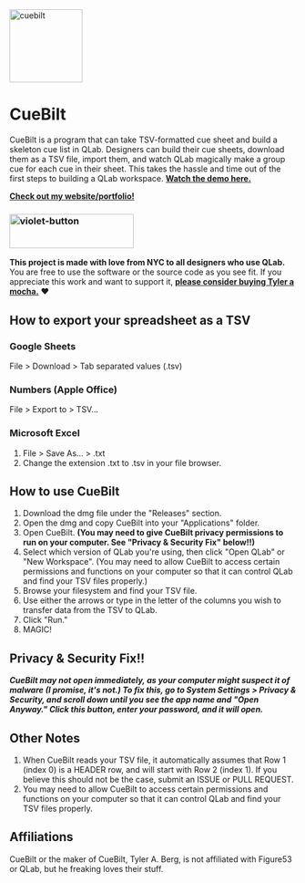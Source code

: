 <img width="128" height="128" alt="cuebilt" src="https://github.com/user-attachments/assets/b08d2126-f727-4706-b3e0-bf62df4cb70c" />

# CueBilt

CueBilt is a program that can take TSV-formatted cue sheet and build a skeleton cue list in QLab. Designers can build their cue sheets, download them as a TSV file, import them, and watch QLab magically make a group cue for each cue in their sheet. This takes the hassle and time out of the first steps to building a QLab workspace. **[Watch the demo here.](https://youtu.be/CbJnxZp8ooE)**

**[Check out my website/portfolio!](https://tbsounddesigns.com)**

### [<img width="218" height="60" alt="violet-button" src="https://github.com/user-attachments/assets/25e4b252-c797-443f-ab2b-cbd8a480f3a8" />](https://buymeacoffee.com/tbsounddesigns)

**This project is made with love from NYC to all designers who use QLab.** You are free to use the software or the source code as you see fit. If you appreciate this work and want to support it, **[please consider buying Tyler a mocha.](https://buymeacoffee.com/tbsounddesigns)** ❤️

## How to export your spreadsheet as a TSV
### Google Sheets
File > Download > Tab separated values (.tsv)

### Numbers (Apple Office)
File > Export to > TSV...

### Microsoft Excel
1. File > Save As... > .txt
2. Change the extension .txt to .tsv in your file browser.

## How to use CueBilt
1. Download the dmg file under the "Releases" section.
2. Open the dmg and copy CueBilt into your "Applications" folder.
3. Open CueBilt. **(You may need to give CueBilt privacy permissions to run on your computer. See "Privacy & Security Fix" below!!)**
4. Select which version of QLab you're using, then click "Open QLab" or "New Workspace". (You may need to allow CueBilt to access certain permissions and functions on your computer so that it can control QLab and find your TSV files properly.)
5. Browse your filesystem and find your TSV file.
6. Use either the arrows or type in the letter of the columns you wish to transfer data from the TSV to QLab.
7. Click "Run."
8. MAGIC!

## Privacy & Security Fix!!
_**CueBilt may not open immediately, as your computer might suspect it of malware (I promise, it's not.) To fix this, go to System Settings > Privacy & Security, and scroll down until you see the app name and "Open Anyway." Click this button, enter your password, and it will open.**_

## Other Notes
1. When CueBilt reads your TSV file, it automatically assumes that Row 1 (index 0) is a HEADER row, and will start with Row 2 (index 1). If you believe this should not be the case, submit an ISSUE or PULL REQUEST.
2. You may need to allow CueBilt to access certain permissions and functions on your computer so that it can control QLab and find your TSV files properly.

## Affiliations
CueBilt or the maker of CueBilt, Tyler A. Berg, is not affiliated with Figure53 or QLab, but he freaking loves their stuff.


